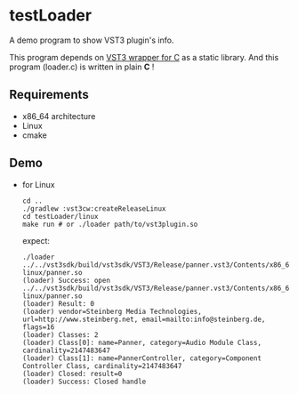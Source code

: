 # testLoader

A demo program to show VST3 plugin's info.

This program depends on [VST3 wrapper for C](../vst3cw) as a static library.
And this program (loader.c) is written in plain **C** !

## Requirements
- x86_64 architecture
- Linux
- cmake

## Demo
- for Linux
    ```shell
    cd ..
    ./gradlew :vst3cw:createReleaseLinux
    cd testLoader/linux
    make run # or ./loader path/to/vst3plugin.so
    ```
    expect:
    ```
    ./loader ../../vst3sdk/build/vst3sdk/VST3/Release/panner.vst3/Contents/x86_64-linux/panner.so
    (loader) Success: open ../../vst3sdk/build/vst3sdk/VST3/Release/panner.vst3/Contents/x86_64-linux/panner.so
    (loader) Result: 0
    (loader) vendor=Steinberg Media Technologies, url=http://www.steinberg.net, email=mailto:info@steinberg.de, flags=16
    (loader) Classes: 2
    (loader) Class[0]: name=Panner, category=Audio Module Class, cardinality=2147483647
    (loader) Class[1]: name=PannerController, category=Component Controller Class, cardinality=2147483647
    (loader) Closed: result=0
    (loader) Success: Closed handle
    ```